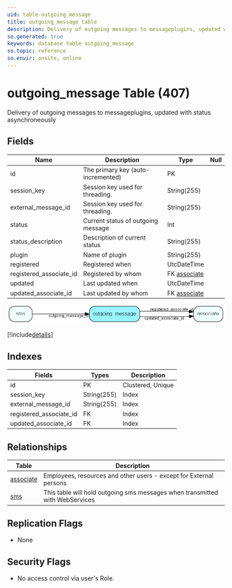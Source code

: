 ```yaml
---
uid: table-outgoing_message
title: outgoing_message table
description: Delivery of outgoing messages to messageplugins, updated with status asynchroneously
so.generated: true
keywords: database table outgoing_message
so.topic: reference
so.envir: onsite, online
---
```


# outgoing\_message Table (407)

Delivery of outgoing messages to messageplugins, updated with status asynchroneously

## Fields

| Name | Description | Type | Null |
|------|-------------|------|:----:|
|id|The primary key (auto-incremented)|PK| |
|session\_key|Session key used for threading.|String(255)| |
|external\_message\_id|Session key used for threading.|String(255)| |
|status|Current status of outgoing message|Int| |
|status\_description|Description of current status|String(255)| |
|plugin|Name of plugin|String(255)| |
|registered|Registered when|UtcDateTime| |
|registered\_associate\_id|Registered by whom|FK [associate](associate.md)| |
|updated|Last updated when|UtcDateTime| |
|updated\_associate\_id|Last updated by whom|FK [associate](associate.md)| |


![outgoing_message table relationship diagram](./media/outgoing_message.png)

[!include[details](./includes/outgoing-message.md)]

## Indexes

| Fields | Types | Description |
|--------|-------|-------------|
|id |PK |Clustered, Unique |
|session\_key |String(255) |Index |
|external\_message\_id |String(255) |Index |
|registered\_associate\_id |FK |Index |
|updated\_associate\_id |FK |Index |

## Relationships

| Table|  Description |
|------|-------------|
|[associate](associate.md)  |Employees, resources and other users - except for External persons |
|[sms](sms.md)  |This table will hold outgoing sms messages when transmitted with WebServices |


## Replication Flags

* None

## Security Flags

* No access control via user's Role.

